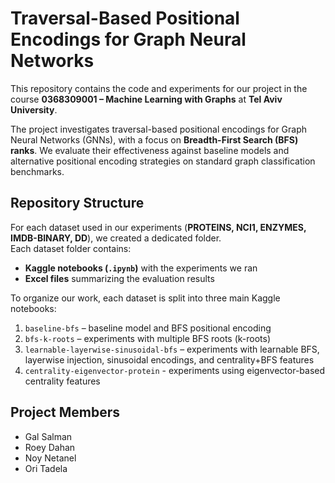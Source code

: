# Traversal-Based Positional Encodings for Graph Neural Networks

This repository contains the code and experiments for our project in the course **0368309001 – Machine Learning with Graphs** at **Tel Aviv University**.  

The project investigates traversal-based positional encodings for Graph Neural Networks (GNNs), with a focus on **Breadth-First Search (BFS) ranks**. We evaluate their effectiveness against baseline models and alternative positional encoding strategies on standard graph classification benchmarks.

## Repository Structure

For each dataset used in our experiments (**PROTEINS, NCI1, ENZYMES, IMDB-BINARY, DD**), we created a dedicated folder.  
Each dataset folder contains:  
- **Kaggle notebooks (`.ipynb`)** with the experiments we ran  
- **Excel files** summarizing the evaluation results  

To organize our work, each dataset is split into three main Kaggle notebooks:  
1. `baseline-bfs` – baseline model and BFS positional encoding  
2. `bfs-k-roots` – experiments with multiple BFS roots (k-roots)  
3. `learnable-layerwise-sinusoidal-bfs` – experiments with learnable BFS, layerwise injection, sinusoidal encodings, and centrality+BFS features
4. `centrality-eigenvector-protein` - experiments using eigenvector-based centrality features


## Project Members

- Gal Salman  
- Roey Dahan  
- Noy Netanel  
- Ori Tadela  

